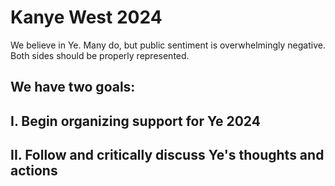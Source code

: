 # Kanye West 2024
We believe in Ye. Many do, but public sentiment is overwhelmingly negative. Both sides should be properly represented.
## We have two goals:
## I. Begin organizing support for Ye 2024
## II. Follow and critically discuss Ye's thoughts and actions
